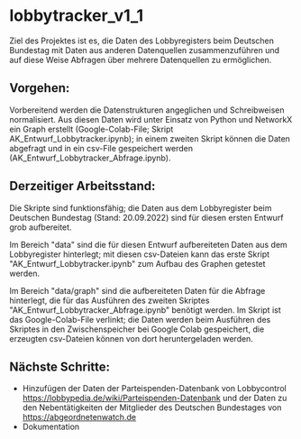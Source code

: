# lobbytracker_v1_1

Ziel des Projektes ist es, die Daten des Lobbyregisters beim Deutschen Bundestag mit Daten aus anderen Datenquellen zusammenzuführen und auf diese Weise Abfragen über mehrere Datenquellen zu ermöglichen. 

## Vorgehen: 
Vorbereitend werden die Datenstrukturen angeglichen und Schreibweisen normalisiert. 
Aus diesen Daten wird unter Einsatz von Python und NetworkX ein Graph erstellt (Google-Colab-File; Skript AK_Entwurf_Lobbytracker.ipynb); in einem zweiten Skript können die Daten abgefragt und in ein csv-File gespeichert werden (AK_Entwurf_Lobbytracker_Abfrage.ipynb).

## Derzeitiger Arbeitsstand: 
Die Skripte sind funktionsfähig; die Daten aus dem Lobbyregister beim Deutschen Bundestag (Stand: 20.09.2022) sind für diesen ersten Entwurf grob aufbereitet.

Im Bereich "data" sind die für diesen Entwurf aufbereiteten Daten aus dem Lobbyregister hinterlegt; mit diesen csv-Dateien kann das erste Skript "AK_Entwurf_Lobbytracker.ipynb" zum Aufbau des Graphen getestet werden. 

Im Bereich "data/graph" sind die aufbereiteten Daten für die Abfrage hinterlegt, die für das Ausführen des zweiten Skriptes "AK_Entwurf_Lobbytracker_Abfrage.ipynb" benötigt werden. Im Skript ist das Google-Colab-File verlinkt; die Daten werden beim Ausführen des Skriptes in den Zwischenspeicher bei Google Colab gespeichert, die erzeugten csv-Dateien können von dort heruntergeladen werden. 

## Nächste Schritte:
- Hinzufügen der Daten der Parteispenden-Datenbank von Lobbycontrol https://lobbypedia.de/wiki/Parteispenden-Datenbank und der Daten zu den Nebentätigkeiten der Mitglieder des Deutschen Bundestages von https://abgeordnetenwatch.de
- Dokumentation
